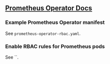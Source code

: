 ## [Prometheus Operator Docs](https://coreos.com/operators/prometheus/docs/latest/user-guides/getting-started.html)

### Example Prometheus Operator manifest

See `prometheus-operator-rbac.yaml`.  

### Enable RBAC rules for Prometheus pods

See ``.

